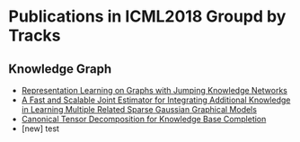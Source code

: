 # Publications in ICML2018 Groupd by Tracks
## Knowledge Graph
* [Representation Learning on Graphs with Jumping Knowledge Networks](./kcy_ICML2018/README.md)
* [A Fast and Scalable Joint Estimator for Integrating Additional Knowledge in Learning Multiple Related Sparse Gaussian Graphical Models](./bay_ICML20188/README.md)
* [Canonical Tensor Decomposition for Knowledge Base Completion](./tng_ICML2018/README.md)
* [new]
test
